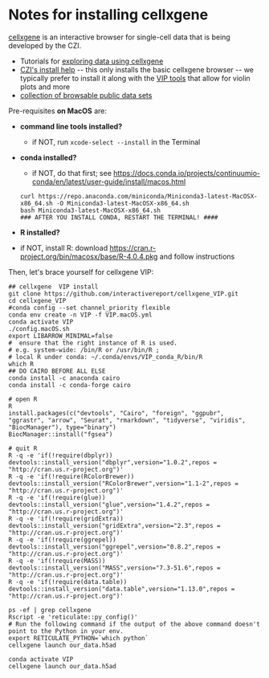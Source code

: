 # Notes for installing cellxgene

[cellxgene](https://github.com/chanzuckerberg/cellxgene-documentation/blob/main/README.md) is an interactive browser for single-cell data that is being developed by the CZI.

* Tutorials for [exploring data using cellxgene](https://github.com/chanzuckerberg/cellxgene-documentation/blob/main/explore-data/explorer-tutorials.md)
* [CZI's install help](https://github.com/chanzuckerberg/cellxgene-documentation/blob/main/desktop/install.md) -- this only installs the basic cellxgene browser -- we typically prefer to install it along with the [VIP tools](https://github.com/interactivereport/cellxgene_VIP) that allow for violin plots and more
* [collection of browsable public data sets](https://cellxgene.cziscience.com/)

Pre-requisites **on MacOS** are:

* **command line tools installed?**
  - if NOT, run `xcode-select --install` in the Terminal
* **conda installed?**
  - if NOT, do that first; see <https://docs.conda.io/projects/continuumio-conda/en/latest/user-guide/install/macos.html>
  
  ```
  curl https://repo.anaconda.com/miniconda/Miniconda3-latest-MacOSX-x86_64.sh -O Miniconda3-latest-MacOSX-x86_64.sh
  bash Miniconda3-latest-MacOSX-x86_64.sh
  ### AFTER YOU INSTALL CONDA, RESTART THE TERMINAL! ####
  ```
  
* **R installed?**
 - if NOT, install R: download <https://cran.r-project.org/bin/macosx/base/R-4.0.4.pkg> and follow instructions  

Then, let's brace yourself for cellxgene VIP:

```
## cellxgene  VIP install
git clone https://github.com/interactivereport/cellxgene_VIP.git
cd cellxgene_VIP
#conda config --set channel_priority flexible
conda env create -n VIP -f VIP.macOS.yml
conda activate VIP
./config.macOS.sh
export LIBARROW_MINIMAL=false
#  ensure that the right instance of R is used.
# e.g. system-wide: /bin/R or /usr/bin/R ;
# local R under conda: ~/.conda/envs/VIP_conda_R/bin/R
which R
## DO CAIRO BEFORE ALL ELSE 
conda install -c anaconda cairo 
conda install -c conda-forge cairo 

# open R
R
install.packages(c("devtools", "Cairo", "foreign", "ggpubr", "ggrastr", "arrow", "Seurat", "rmarkdown", "tidyverse", "viridis", "BiocManager"), type="binary")
BiocManager::install("fgsea")

# quit R 
R -q -e 'if(!require(dbplyr)) devtools::install_version("dbplyr",version="1.0.2",repos = "http://cran.us.r-project.org")'
R -q -e 'if(!require(RColorBrewer)) devtools::install_version("RColorBrewer",version="1.1-2",repos = "http://cran.us.r-project.org")'
R -q -e 'if(!require(glue)) devtools::install_version("glue",version="1.4.2",repos = "http://cran.us.r-project.org")'
R -q -e 'if(!require(gridExtra)) devtools::install_version("gridExtra",version="2.3",repos = "http://cran.us.r-project.org")'
R -q -e 'if(!require(ggrepel)) devtools::install_version("ggrepel",version="0.8.2",repos = "http://cran.us.r-project.org")'
R -q -e 'if(!require(MASS)) devtools::install_version("MASS",version="7.3-51.6",repos = "http://cran.us.r-project.org")'
R -q -e 'if(!require(data.table)) devtools::install_version("data.table",version="1.13.0",repos = "http://cran.us.r-project.org")'

ps -ef | grep cellxgene
Rscript -e 'reticulate::py_config()'
# Run the following command if the output of the above command doesn't point to the Python in your env.
export RETICULATE_PYTHON=`which python`
cellxgene launch our_data.h5ad

conda activate VIP
cellxgene launch our_data.h5ad
```

